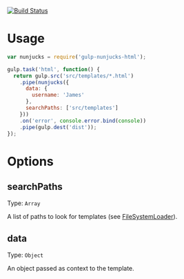[![Build Status](https://travis-ci.org/giaman/gulp-nunjucks-html.svg?branch=master)](https://travis-ci.org/giaman/gulp-nunjucks-html)

Usage
=====

```js
var nunjucks = require('gulp-nunjucks-html');

gulp.task('html', function() {
  return gulp.src('src/templates/*.html')
    .pipe(nunjucks({
      data: {
        username: 'James'
      },
      searchPaths: ['src/templates']
    }))
    .on('error', console.error.bind(console))
    .pipe(gulp.dest('dist'));
});
```

Options
=======

searchPaths
-----------

Type: `Array`

A list of paths to look for templates (see [FileSystemLoader](http://mozilla.github.io/nunjucks/api.html#filesystemloader)).

data
----

Type: `Object`

An object passed as context to the template.
